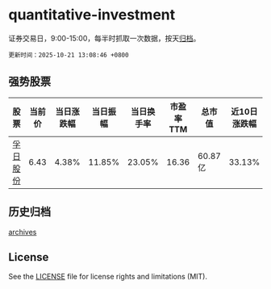 # quantitative-investment

证券交易日，9:00-15:00，每半时抓取一次数据，按天[归档](archives)。

`更新时间：2025-10-21 13:08:46 +0800`

## 强势股票

|股票|当前价|当日涨跌幅|当日振幅|当日换手率|市盈率TTM|总市值|近10日涨跌幅|
|----|----|----|----|----|----|----|----|
|[孚日股份](https://xueqiu.com/S/SZ002083)|6.43|4.38%|11.85%|23.05%|16.36|60.87亿|33.13%|

## 历史归档

[archives](archives)

## License

See the [LICENSE](LICENSE) file for license rights and limitations (MIT).